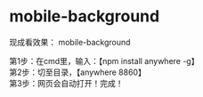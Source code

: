 # mobile-background
现成看效果： mobile-background<br/>

第1步：在cmd里，输入：【npm install anywhere -g】<br/>
第2步：切至目录，【anywhere 8860】<br/>
第3步：网页会自动打开！完成！
